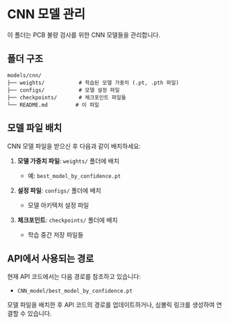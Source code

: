 # CNN 모델 관리

이 폴더는 PCB 불량 검사를 위한 CNN 모델들을 관리합니다.

## 폴더 구조

```
models/cnn/
├── weights/           # 학습된 모델 가중치 (.pt, .pth 파일)
├── configs/           # 모델 설정 파일
├── checkpoints/       # 체크포인트 파일들
└── README.md         # 이 파일
```

## 모델 파일 배치

CNN 모델 파일을 받으신 후 다음과 같이 배치하세요:

1. **모델 가중치 파일**: `weights/` 폴더에 배치
   - 예: `best_model_by_confidence.pt`
   
2. **설정 파일**: `configs/` 폴더에 배치
   - 모델 아키텍처 설정 파일

3. **체크포인트**: `checkpoints/` 폴더에 배치
   - 학습 중간 저장 파일들

## API에서 사용되는 경로

현재 API 코드에서는 다음 경로를 참조하고 있습니다:
- `CNN_model/best_model_by_confidence.pt`

모델 파일을 배치한 후 API 코드의 경로를 업데이트하거나, 
심볼릭 링크를 생성하여 연결할 수 있습니다.
